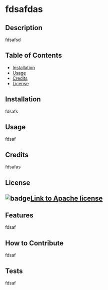 
    
# fdsafdas

## Description
fdsafsd

## Table of Contents

- [Installation](#installation)
- [Usage](#usage)
- [Credits](#credits)
- [License](#license)

## Installation

fdsafs

## Usage

fdsaf

## Credits

fdsafas<br>
## License<br><br>![badge](https://img.shields.io/badge/license-Apache-lightblue)[Link to Apache license](https://www.apache.org/licenses/LICENSE-2.0)

## Features

fdsaf

## How to Contribute

fdsaf

## Tests

fdsaf
